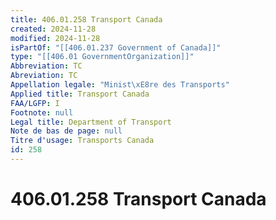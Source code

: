 ```yaml
---
title: 406.01.258 Transport Canada
created: 2024-11-28
modified: 2024-11-28
isPartOf: "[[406.01.237 Government of Canada]]"
type: "[[406.01 GovernmentOrganization]]"
Abbreviation: TC
Abreviation: TC
Appellation legale: "Minist\xE8re des Transports"
Applied title: Transport Canada
FAA/LGFP: I
Footnote: null
Legal title: Department of Transport
Note de bas de page: null
Titre d'usage: Transports Canada
id: 258
---
```

# 406.01.258 Transport Canada
